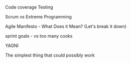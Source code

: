




Code coverage
Testing




Scrum vs Extreme Programming

Agile Manifesto - What Does it Mean?  (Let's break it down)

sprint goals - vs too many cooks


YAGNI

The simplest thing that could possibly work